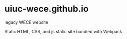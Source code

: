 # uiuc-wece.github.io
legacy WECE website

Static HTML, CSS, and js static site bundled with Webpack
